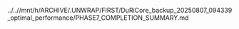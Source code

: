 ../..//mnt/h/ARCHIVE/.UNWRAP/FIRST/DuRiCore_backup_20250807_094339_optimal_performance/PHASE7_COMPLETION_SUMMARY.md